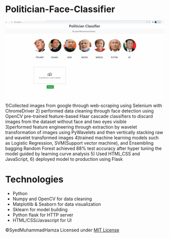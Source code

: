 # Politician-Face-Classifier
![Alt Text](https://github.com/SyedMuhammadHamza/Politician-Face-Classifier/blob/main/UI_Snapshot.gif)
1)Collected images from google through web-scraping using Selenium with ChromeDriver 
2) performed data cleaning through face detection using OpenCV pre-trained feature-based  Haar cascade classifiers to discard images from the dataset without face and two eyes visible  
3)performed feature engineering through extraction by wavelet transformation of images using PyWavelets and then vertically stacking raw and wavelet transformed images 
4)trained machine learning models such as Logistic Regression, SVM(Support vector machine), and Ensembling bagging Random Forest achieved 88% test accuracy after hyper tuning the model guided by learning curve analysis
5) Used HTML,CSS and JavaScript,
6) deployed model to production using Flask



# Technologies 
* Python
* Numpy and OpenCV for data cleaning
* Matplotlib & Seaborn for data visualization
* Sklearn for model building
* Python flask for HTTP server
* HTML/CSS/Javascript for  UI

©SyedMuhammadHamza Licensed under [MIT License](https://github.com/SyedMuhammadHamza/Politician-Face-Classifier/blob/main/LICENSE)
